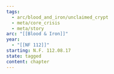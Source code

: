 ```yaml
---
tags:
  - arc/blood_and_iron/unclaimed_crypt
  - meta/core_crisis
  - meta/story
arc: "[[Blood & Iron]]"
year:
  - "[[NF 112]]"
starting: N.F. 112.08.17
state: tagged
content: chapter
---
```

